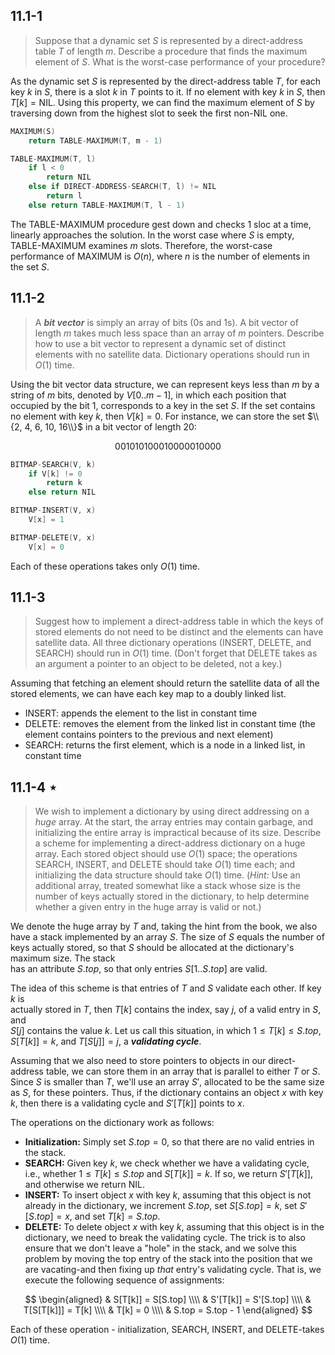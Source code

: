 ## 11.1-1

> Suppose that a dynamic set $S$ is represented by a direct-address table $T$ of length $m$. Describe a procedure that finds the maximum element of $S$. What is the worst-case performance of your procedure?

As the dynamic set $S$ is represented by the direct-address table $T$, for each key $k$ in $S$, there is a slot $k$ in $T$ points to it. If no element with key $k$ in $S$, then $T[k] = \text{NIL}$. Using this property, we can find the maximum element of $S$ by traversing down from the highest slot to seek the first non-$\text{NIL}$ one.

```cpp
MAXIMUM(S)
    return TABLE-MAXIMUM(T, m - 1)
```

```cpp
TABLE-MAXIMUM(T, l)
    if l < 0
        return NIL
    else if DIRECT-ADDRESS-SEARCH(T, l) != NIL
        return l
    else return TABLE-MAXIMUM(T, l - 1)
```

The $\text{TABLE-MAXIMUM}$ procedure gest down and checks $1$ sloc at a time, linearly approaches the solution. In the worst case where $S$ is empty, $\text{TABLE-MAXIMUM}$ examines $m$ slots. Therefore, the worst-case performance of $\text{MAXIMUM}$ is $O(n)$, where $n$ is the number of elements in the set $S$.

## 11.1-2

> A **_bit vector_** is simply an array of bits ($0$s and $1$s). A bit vector of length $m$ takes much less space than an array of $m$ pointers. Describe how to use a bit vector to represent a dynamic set of distinct elements with no satellite data. Dictionary operations should run in $O(1)$ time.

Using the bit vector data structure, we can represent keys less than $m$ by a string of $m$ bits, denoted by $V[0..m - 1]$, in which each position that occupied by the bit $1$, corresponds to a key in the set $S$. If the set contains no element with key $k$, then $V[k] = 0$. For instance, we can store the set $\\{2, 4, 6, 10, 16\\}$ in a bit vector of length $20$:

$$001010100010000010000$$

```cpp
BITMAP-SEARCH(V, k)
    if V[k] != 0
        return k
    else return NIL
```

```cpp
BITMAP-INSERT(V, x)
    V[x] = 1
```

```cpp
BITMAP-DELETE(V, x)
    V[x] = 0
```

Each of these operations takes only $O(1)$ time.

## 11.1-3

> Suggest how to implement a direct-address table in which the keys of stored elements do not need to be distinct and the elements can have satellite data. All three dictionary operations ($\text{INSERT}$, $\text{DELETE}$, and $\text{SEARCH}$) should run in $O(1)$ time. (Don't forget that $\text{DELETE}$ takes as an argument a pointer to an object to be deleted, not a key.)

Assuming that fetching an element should return the satellite data of all the stored elements, we can have each key map to a doubly linked list.

- $\text{INSERT}$: appends the element to the list in constant time
- $\text{DELETE}$: removes the element from the linked list in constant time (the element contains pointers to the previous and next element)
- $\text{SEARCH}$: returns the first element, which is a node in a linked list, in constant time

## 11.1-4 $\star$

> We wish to implement a dictionary by using direct addressing on a _huge_ array. At the start, the array entries may contain garbage, and initializing the entire array is impractical because of its size. Describe a scheme for implementing a direct-address dictionary on a huge array. Each stored object should use $O(1)$ space; the operations $\text{SEARCH}$, $\text{INSERT}$, and $\text{DELETE}$ should take $O(1)$ time each; and initializing the data structure should take $O(1)$ time. ($\textit{Hint:}$ Use an additional array, treated somewhat like a stack whose size is the number of keys actually stored in the dictionary, to help determine whether a given entry in the huge array is valid or not.)

We denote the huge array by $T$ and, taking the hint from the book, we also have a stack implemented by an array $S$. The size of $S$ equals the number of keys actually stored, so that $S$ should be allocated at the dictionary's maximum size. The stack  
has an attribute $S.top$, so that only entries $S[1..S.top]$ are valid.

The idea of this scheme is that entries of $T$ and $S$ validate each other. If key $k$ is  
actually stored in $T$, then $T[k]$ contains the index, say $j$, of a valid entry in $S$, and  
$S[j]$ contains the value $k$. Let us call this situation, in which $1 \le T[k] \le S.top$, $S[T[k]] = k$, and $T[S[j]] = j$, a **_validating cycle_**.

Assuming that we also need to store pointers to objects in our direct-address table, we can store them in an array that is parallel to either $T$ or $S$. Since $S$ is smaller than $T$, we'll use an array $S'$, allocated to be the same size as $S$, for these pointers. Thus, if the dictionary contains an object $x$ with key $k$, then there is a validating cycle and $S'[T[k]]$ points to $x$.

The operations on the dictionary work as follows:

- **Initialization:** Simply set $S.top = 0$, so that there are no valid entries in the stack.
- **SEARCH:** Given key $k$, we check whether we have a validating cycle, i.e., whether $1 \le T [k] \le S.top$ and $S[T[k]] = k$. If so, we return $S'[T[k]]$, and otherwise we return $\text{NIL}$.
- **INSERT:** To insert object $x$ with key $k$, assuming that this object is not already in the dictionary, we increment $S.top$, set $S[S.top] = k$, set $S'[S.top] = x$, and set $T[k] = S.top$.
- **DELETE:** To delete object $x$ with key $k$, assuming that this object is in the dictionary, we need to break the validating cycle. The trick is to also ensure that we don't leave a "hole" in the stack, and we solve this problem by moving the top entry of the stack into the position that we are vacating-and then fixing up _that_ entry's validating cycle. That is, we execute the following sequence of assignments:

$$
\begin{aligned}
    & S[T[k]] = S[S.top]   \\\\
    & S'[T[k]] = S'[S.top] \\\\
    & T[S[T[k]]] = T[k]    \\\\
    & T[k] = 0             \\\\
    & S.top = S.top - 1
\end{aligned}
$$

Each of these operation - initialization, $\text{SEARCH}$, $\text{INSERT}$, and $\text{DELETE}$-takes $O(1)$ time.
